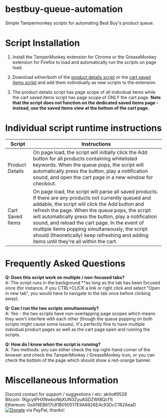 # bestbuy-queue-automation
Simple Tampermonkey scripts for automating Best Buy's product queue.  
# Script Installation
1) Install the TamperMonkey extension for Chrome or the GreaseMonkey extension for Firefox to load and automatically run the scripts on page load.

2) Download either/both of the [product details script](https://raw.githubusercontent.com/albert-sun/bestbuy-queue-automation/main/script_product.js) or the [cart saved items script](https://raw.githubusercontent.com/albert-sun/bestbuy-queue-automation/main/script_cart.js) and add them individually as new scripts to the extension.
   
3) The product details script has page scope of all individual items while the cart saved items script has page scope of ONLY the cart page. **Note that the script does not function on the dedicated saved items page - instead, use the saved items view at the bottom of the cart page.**

# Individual script runtime instructions
|**Script**          |**Instructions**                                       |
|----------------|---------------------------------------------------|
|Product Details |On page load, the script will initially click the Add button for all products containing whitelisted keywords. When the queue pops, the script will automatically press the button, play a notification sound, and open the cart page in a new window for checkout.|
|Cart Saved Items|On page load, the script will parse all saved products. If there are any products not currently queued and addable, the script will click the Add button and refresh the page. When the queue pops, the script will automatically press the button, play a notification sound, and reload the cart page. In the event of multiple items popping simultaneously, the script should (theoretically) keep refreshing and adding items until they're all within the cart.|

# Frequently Asked Questions
**Q: Does this script work on multiple / non-focused tabs?**  
A: The script runs in the background **as long as the tab has been focused once (for instance, if you CTRL+CLICK a link or right click and select "Open in new tab", you would have to navigate to the tab once before clicking away). 

**Q: Can I run the two scripts simultaneously?**  
A: Yes - the two scripts have non-overlapping page scopes which means they won't interfere with each other (though the queue popping on both scripts might cause some issues). It's perfectly fine to have multiple indvidual product pages as well as the cart page open and running the scripts.

**Q: How do I know when the script is running?**  
A: Two methods: you can either check the top right-hand corner of the browser and check the TamperMonkey / GreaseMonkey icon, or you can check the bottom of the page which should show a red-orange banner.

# Miscellaneous Information
Discord contact for support / suggestions / etc: akito#9528  
Bitcoin: 1KgcytPHXNwboNbXUN3ZyuASDZWt8Qcf1t  
Ethereum: 0xAf9EB617c81B050517E9A8826E4c93DcC182AeaD  
[![Donate](https://www.paypalobjects.com/en_US/i/btn/btn_donate_SM.gif)](https://www.paypal.com/donate?business=GFVTB9U2UGDL6&currency_code=USD) via PayPal, thanks!